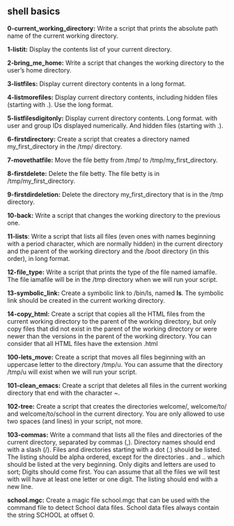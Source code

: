 ## shell basics


**0-current_working_directory:** Write a script that prints the absolute path name of the current working directory.


**1-listit:** Display the contents list of your current directory.


**2-bring_me_home:** Write a script that changes the working directory to the user’s home directory.


**3-listfiles:** Display current directory contents in a long format.


**4-listmorefiles:** Display current directory contents, including hidden files (starting with .). Use the long format.


**5-listfilesdigitonly:** Display current directory contents.
Long format.
with user and group IDs displayed numerically.
And hidden files (starting with .).


**6-firstdirectory:** Create a script that creates a directory named my_first_directory in the /tmp/ directory.


**7-movethatfile:** Move the file betty from /tmp/ to /tmp/my_first_directory.


**8-firstdelete:** Delete the file betty.
The file betty is in /tmp/my_first_directory.


**9-firstdirdeletion:** Delete the directory my_first_directory that is in the /tmp directory.


**10-back:** Write a script that changes the working directory to the previous one.


**11-lists**: Write a script that lists all files (even ones with names beginning with a period character, which are normally hidden) in the current directory and the parent of the working directory and the /boot directory (in this order), in long format.


**12-file_type:** Write a script that prints the type of the file named iamafile. The file iamafile will be in the /tmp directory when we will run your script.


**13-symbolic_link:** Create a symbolic link to /bin/ls, named __ls__. The symbolic link should be created in the current working directory.


**14-copy_html:** Create a script that copies all the HTML files from the current working directory to the parent of the working directory, but only copy files that did not exist in the parent of the working directory or were newer than the versions in the parent of the working directory.
You can consider that all HTML files have the extension .html


**100-lets_move:** Create a script that moves all files beginning with an uppercase letter to the directory /tmp/u.
You can assume that the directory /tmp/u will exist when we will run your script.


**101-clean_emacs:** Create a script that deletes all files in the current working directory that end with the character ~.


**102-tree:** Create a script that creates the directories welcome/, welcome/to/ and welcome/to/school in the current directory.
You are only allowed to use two spaces (and lines) in your script, not more.


**103-commas:** Write a command that lists all the files and directories of the current directory, separated by commas (,).
Directory names should end with a slash (/).
Files and directories starting with a dot (.) should be listed.
The listing should be alpha ordered, except for the directories . and .. which should be listed at the very beginning.
Only digits and letters are used to sort; Digits should come first.
You can assume that all the files we will test with will have at least one letter or one digit.
The listing should end with a new line.


**school.mgc:** Create a magic file school.mgc that can be used with the command file to detect School data files. School data files always contain the string SCHOOL at offset 0.

